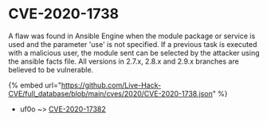 # CVE-2020-1738

A flaw was found in Ansible Engine when the module package or service is used and the parameter 'use' is not specified. If a previous task is executed with a malicious user, the module sent can be selected by the attacker using the ansible facts file. All versions in 2.7.x, 2.8.x and 2.9.x branches are believed to be vulnerable.

{% embed url="https://github.com/Live-Hack-CVE/full_database/blob/main/cves/2020/CVE-2020-1738.json" %}


* uf0o ~> [CVE-2020-17382](https://www.alice-snow.ru/2020/database/cve-2020-1738/cve-2020-17382-uf0o)